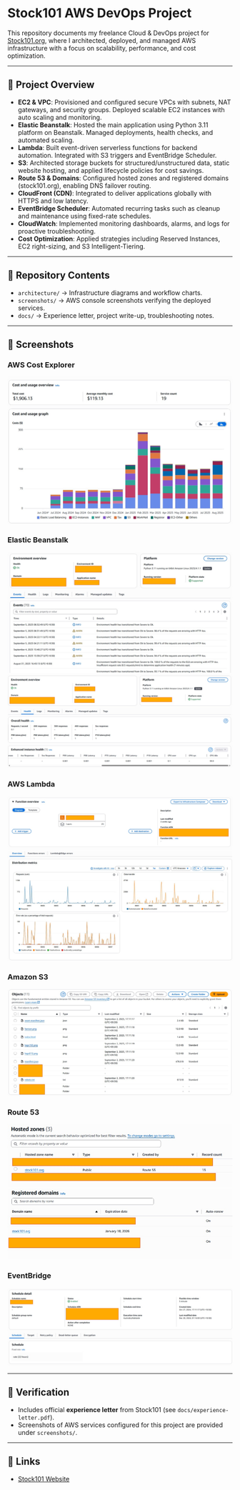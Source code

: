# Stock101 AWS DevOps Project

This repository documents my freelance Cloud & DevOps project for [Stock101.org](https://www.stock101.org), where I architected, deployed, and managed AWS infrastructure with a focus on scalability, performance, and cost optimization.

---

## 🚀 Project Overview
- **EC2 & VPC**: Provisioned and configured secure VPCs with subnets, NAT gateways, and security groups. Deployed scalable EC2 instances with auto scaling and monitoring.
- **Elastic Beanstalk**: Hosted the main application using Python 3.11 platform on Beanstalk. Managed deployments, health checks, and automated scaling.
- **Lambda**: Built event-driven serverless functions for backend automation. Integrated with S3 triggers and EventBridge Scheduler.
- **S3**: Architected storage buckets for structured/unstructured data, static website hosting, and applied lifecycle policies for cost savings.
- **Route 53 & Domains**: Configured hosted zones and registered domains (stock101.org), enabling DNS failover routing.
- **CloudFront (CDN)**: Integrated to deliver applications globally with HTTPS and low latency.
- **EventBridge Scheduler**: Automated recurring tasks such as cleanup and maintenance using fixed-rate schedules.
- **CloudWatch**: Implemented monitoring dashboards, alarms, and logs for proactive troubleshooting.
- **Cost Optimization**: Applied strategies including Reserved Instances, EC2 right-sizing, and S3 Intelligent-Tiering.

---

## 📂 Repository Contents
- `architecture/` → Infrastructure diagrams and workflow charts.
- `screenshots/` → AWS console screenshots verifying the deployed services.
- `docs/` → Experience letter, project write-up, troubleshooting notes.

---

## 📸 Screenshots
### AWS Cost Explorer
![Cost Analysis](screenshots/cost-analysis.jpg)

### Elastic Beanstalk
![Elastic Beanstalk](screenshots/elastic-beanstalk.jpg)
![Beanstalk Health](screenshots/elasticbeanstalk-health-analysis.jpg)

### AWS Lambda
![Lambda Function](screenshots/lambda-function.jpg)
![Lambda Metrics](screenshots/lambda-metrics.jpg)

### Amazon S3
![S3 Objects](screenshots/s3-objects.jpg)

### Route 53
![Hosted Zones](screenshots/hosted-zones-r53.jpg)
![Domain Registration](screenshots/r53-domain-name-creation.jpg)

### EventBridge
![EventBridge Scheduler](screenshots/eventbridge-scheduler.jpg)

---

## 📜 Verification
- Includes official **experience letter** from Stock101 (see `docs/experience-letter.pdf`).
- Screenshots of AWS services configured for this project are provided under `screenshots/`.

---

## 🔗 Links
- [Stock101 Website](https://www.stock101.org)

